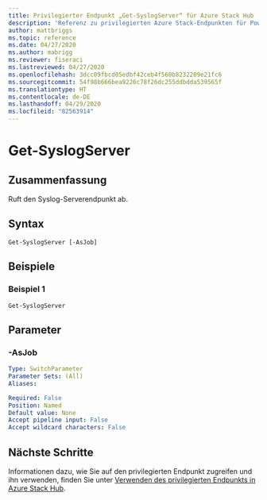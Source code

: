 ```yaml
---
title: Privilegierter Endpunkt „Get-SyslogServer“ für Azure Stack Hub
description: 'Referenz zu privilegierten Azure Stack-Endpunkten für PowerShell: Get-SyslogServer'
author: mattbriggs
ms.topic: reference
ms.date: 04/27/2020
ms.author: mabrigg
ms.reviewer: fiseraci
ms.lastreviewed: 04/27/2020
ms.openlocfilehash: 3dcc09fbcd05edbf42ceb4f560b8232209e21fc6
ms.sourcegitcommit: 54f98b666bea9226c78f26dc255ddbdda539565f
ms.translationtype: HT
ms.contentlocale: de-DE
ms.lasthandoff: 04/29/2020
ms.locfileid: "82563914"
---
```

# <a name="get-syslogserver"></a>Get-SyslogServer

## <a name="synopsis"></a>Zusammenfassung
Ruft den Syslog-Serverendpunkt ab.

## <a name="syntax"></a>Syntax

```
Get-SyslogServer [-AsJob]
```

## <a name="examples"></a>Beispiele

### <a name="example-1"></a>Beispiel 1
```
Get-SyslogServer
```

## <a name="parameters"></a>Parameter

### <a name="-asjob"></a>-AsJob


```yaml
Type: SwitchParameter
Parameter Sets: (All)
Aliases:

Required: False
Position: Named
Default value: None
Accept pipeline input: False
Accept wildcard characters: False
```

## <a name="next-steps"></a>Nächste Schritte

Informationen dazu, wie Sie auf den privilegierten Endpunkt zugreifen und ihn verwenden, finden Sie unter [Verwenden des privilegierten Endpunkts in Azure Stack Hub](https://docs.microsoft.com/azure-stack/operator/azure-stack-privileged-endpoint).
